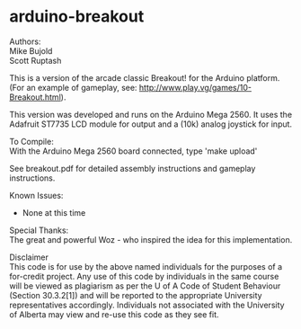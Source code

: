 arduino-breakout
================
Authors:  
Mike Bujold  
Scott Ruptash  

This is a version of the arcade classic Breakout! for the Arduino platform. (For an example of gameplay, see: http://www.play.vg/games/10-Breakout.html).

This version was developed and runs on the Arduino Mega 2560. It uses the Adafruit ST7735 LCD module for output and a (10k) analog joystick for input. 

To Compile:  
With the Arduino Mega 2560 board connected, type 'make upload'  

See breakout.pdf for detailed assembly instructions and gameplay instructions.

Known Issues:
- None at this time

Special Thanks:  
The great and powerful Woz - who inspired the idea for this implementation.

Disclaimer  
This code is for use by the above named individuals for the purposes of a for-credit project. Any use of this code by individuals in the same course will be viewed as plagiarism as per the U of A Code of Student Behaviour (Section 30.3.2[1]) and will be reported to the appropriate University representatives accordingly. Individuals not associated with the University of Alberta may view and re-use this code as they see fit.
